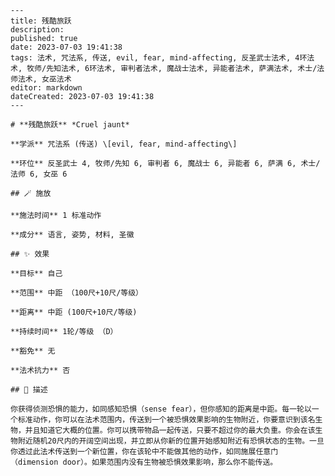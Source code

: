 
    ---
    title: 残酷旅跃
    description: 
    published: true
    date: 2023-07-03 19:41:38
    tags: 法术, 咒法系, 传送, evil, fear, mind-affecting, 反圣武士法术, 4环法术, 牧师/先知法术, 6环法术, 审判者法术, 魔战士法术, 异能者法术, 萨满法术, 术士/法师法术, 女巫法术
    editor: markdown
    dateCreated: 2023-07-03 19:41:38
    ---

    # **残酷旅跃** *Cruel jaunt*

    **学派** 咒法系 (传送) \[evil, fear, mind-affecting\] 

    **环位** 反圣武士 4, 牧师/先知 6, 审判者 6, 魔战士 6, 异能者 6, 萨满 6, 术士/法师 6, 女巫 6

    ## 🪄 施放

    **施法时间** 1 标准动作

    **成分** 语言, 姿势, 材料, 圣徽

    ## ✨ 效果 

    **目标** 自己 

    **范围** 中距 （100尺+10尺/等级）

    **距离** 中距 (100尺+10尺/等级)  

    **持续时间** 1轮/等级 （D） 

    **豁免** 无

    **法术抗力** 否

    ## 📖 描述

    你获得侦测恐惧的能力，如同感知恐惧（sense fear），但你感知的距离是中距。每一轮以一个标准动作，你可以在法术范围内，传送到一个被恐惧效果影响的生物附近，你要意识到该名生物，并且知道它大概的位置。你可以携带物品一起传送，只要不超过你的最大负重。你会在该生物附近随机20尺内的开阔空间出现，并立即从你新的位置开始感知附近有恐惧状态的生物。一旦你透过此法术传送到一个新位置，你在该轮中不能做其他的动作，如同施展任意门（dimension door）。如果范围内没有生物被恐惧效果影响，那么你不能传送。
    